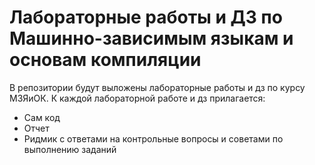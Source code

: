 # Лабораторные работы и ДЗ по Машинно-зависимым языкам и основам компиляции
 В репозитории будут выложены лабораторные работы и дз по курсу МЗЯиОК. К каждой лабораторной работе и дз прилагается:
* Сам код
* Отчет
* Ридмик с ответами на контрольные вопросы и советами по выполнению заданий
